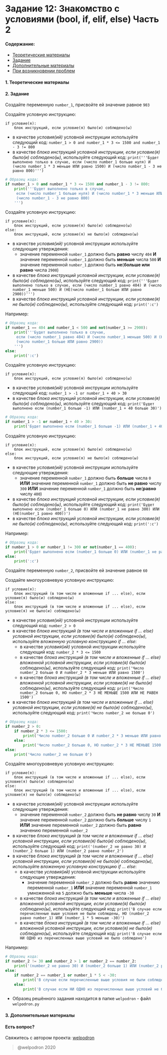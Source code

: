 # Задание 12: Знакомство с условиями (bool, if, elif, else) Часть 2

#### Содержание:

+ [Теоретические материалы](#)
+ [Задание](#)
+ [Дополнительные материалы](#)
+ [При возникновении проблем](#Issues)

#### <a name=""></a> 1. Теоретические материалы



#### <a name=""></a> 2. Задание

Создайте переменную `number_1`, присвойте ей значение равное `903`  

Создайте условную инструкцию: 

```
if условие(я):
    блок инструкций, если условие(я) было(и) соблюдено(ы)
```

* в качестве *условия(ий)* условной инструкции используйте следующий код: `number_1 > 0 and number_1 * 3 <= 1500 and number_1 - 3 != 800`
* в качестве *блока инструкций условной инструкции, если условие(я) было(и) соблюдено(ы)*, используйте следующий код: `print('''Будет выполнено только в случае, если (число number_1 больше нуля) И (число number_1 * 3 меньше ИЛИ равно 1500) И (число number_1 - 3 не равно 800)''')`

```python
# Образец кода: 
if number_1 > 0 and number_1 * 3 <= 1500 and number_1 - 3 != 800:
    print('''Будет выполнено только в случае,
     если (число number_1 больше нуля) И (число number_1 * 3 меньше ИЛИ равно 1500) И
     (число number_1 - 3 не равно 800)
    ''')
```

Создайте условную инструкцию: 

```
if условие(я):
    блок инструкций, если условие(я) было(и) соблюдено(ы)
else:
    блок инструкций, если условие(я) не было(и) соблюдено(ы)
```

* в качестве *условия(ий)* условной инструкции используйте следующие утверждения: 
    * значение переменной `number_1` должно быть **равно** числу `404` **И** значение переменной `number_1` должно быть **меньше** числа `500` **И** значение переменной `number_1` должно быть **не**(**больше или равно** числа `2900`) 
* в качестве *блока инструкций условной инструкции, если условие(я) было(и) соблюдено(ы)*, используйте следующий код: `print('''Будет выполнено только в случае, если (число number_1 равно 404) И (число number_1 меньше 500) И (НЕ(число number_1 больше ИЛИ равно 2900))''')`
* в качестве *блока инструкций условной инструкции, если условие(я) не было(и) соблюдено(ы)*, используйте следующий код: `print(':c')`

Например:

```python
# Образец кода: 
if number_1 == 404 and number_1 < 500 and not(number_1 >= 2900):
    print('''Будет выполнено только в случае,
     если (число number_1 равно 404) И (число number_1 меньше 500) И (НЕ
     (число number_1 больше ИЛИ равно 2900))
    ''')
else: 
    print(':c')
```

Создайте условную инструкцию: 

```
if условие(я):
    блок инструкций, если условие(я) было(и) соблюдено(ы)
```

* в качестве *условия(ий)* условной инструкции используйте следующий код: `number_1 > -1 or number_1 + 40 > 30`
* в качестве *блока инструкций условной инструкции, если условие(я) было(и) соблюдено(ы)*, используйте следующий код: `print('Будет выполнено если (number_1 больше -1) ИЛИ (number_1 + 40 больше 30)')`

```python
# Образец кода: 
if number_1 > -1 or number_1 + 40 > 30:
    print('Будет выполнено если (number_1 больше -1) ИЛИ (number_1 + 40 больше 30)')
```

Создайте условную инструкцию: 

```
if условие(я):
    блок инструкций, если условие(я) было(и) соблюдено(ы)
else:
    блок инструкций, если условие(я) не было(и) соблюдено(ы)
```

* в качестве *условия(ий)* условной инструкции используйте следующие утверждения: 
    * значение переменной `number_1` должно быть **больше** числа `0` **ИЛИ** значение переменной `number_1` должно быть **не равно** числу `300` **ИЛИ** значение переменной `number_1` должно быть **не**(**равно** числу `400`) 
* в качестве *блока инструкций условной инструкции, если условие(я) было(и) соблюдено(ы)*, используйте следующий код: `print('Будет выполнено если (number_1 больше 0) ИЛИ (number_1 не равно 300) ИЛИ (НЕ(number_1 равно 400))')`
* в качестве *блока инструкций условной инструкции, если условие(я) не было(и) соблюдено(ы)*, используйте следующий код: `print(':c')`

Например:

```python
# Образец кода: 
if number_1 > 0 or number_1 != 300 or not(number_1 == 400):
    print('Будет выполнено если (number_1 больше 0) ИЛИ (number_1 не равно 300) ИЛИ (НЕ(number_1 равно 400))')
else:
    print(':c')
```

Создайте переменную `number_2`, присвойте ей значение равное `60`

Создайте многоуровневую условную инструкцию: 

```
if условие(я):
    блок инструкций (в том числе и вложенные if ... else), если условие(я) было(и) соблюдено(ы)
else:
    блок инструкций (в том числе и вложенные if ... else), если условие(я) не было(и) соблюдено(ы)
```

* в качестве *условия(ий)* условной инструкции используйте следующий код: `number_2 > 0`
* в качестве *блока инструкций (в том числе и вложенные if ... else) условной инструкции, если условие(я) было(и) соблюдено(ы)*, используйте *вложенную условную конструкцию if ... else*:
    * в качестве *условия(ий)* условной инструкции используйте следующий код: `number_2 * 3 <= 1500`
    * в качестве *блока инструкций (в том числе и вложенные if ... else) вложенной условной инструкции, если условие(я) было(и) соблюдено(ы)*, используйте следующий код: `print('Число number_2 больше 0 И number_2 * 3 меньше ИЛИ равно 1500')`
    * в качестве *блока инструкций (в том числе и вложенные if ... else) вложенной условной инструкции, если условие(я) не было(и) соблюдено(ы)*, используйте следующий код: `print('Число number_2 больше 0, НО number_2 * 3 НЕ МЕНЬШЕ 1500 ИЛИ НЕ РАВЕН 1500')`  
* в качестве *блока инструкций (в том числе и вложенные if ... else) условной инструкции, если условие(я) не было(и) соблюдено(ы)*, используйте следующий код: `print('Число number_2 не больше 0')`

```python
# Образец кода: 
if number_2 > 0:
    if number_2 * 3 <= 1500:
        print('Число number_2 больше 0 И number_2 * 3 меньше ИЛИ равно 1500')
    else:
        print('Число number_2 больше 0, НО number_2 * 3 НЕ МЕНЬШЕ 1500 ИЛИ НЕ РАВЕН 1500')
else:
    print('Число number_2 не больше 0')
```

Создайте многоуровневую условную инструкцию: 

```
if условие(я):
    блок инструкций (в том числе и вложенные if ... else), если условие(я) было(и) соблюдено(ы)
else:
    блок инструкций (в том числе и вложенные if ... else), если условие(я) не было(и) соблюдено(ы)
```

* в качестве *условия(ий)* условной инструкции используйте следующие утверждения: 
    * значение переменной `number_2` должно быть **не равно** числу `30` **И** значение переменной `number_2` должно быть **больше** числу `1` **ИЛИ** значение переменной `number_2` должно быть **равно** значению переменной `number_2` 
* в качестве *блока инструкций (в том числе и вложенные if ... else) условной инструкции, если условие(я) было(и) соблюдено(ы)*, используйте следующий код: `print('(number_2 не равно 30) И (number_2 больше 1) ИЛИ (number_2 равно number_2')`
* в качестве *блока инструкций (в том числе и вложенные if ... else) условной инструкции, если условие(я) не было(и) соблюдено(ы)*, используйте *вложенную условную конструкцию if ... else*:
    * в качестве *условия(ий)* условной инструкции используйте следующие утверждения:
        * значение переменной `number_2` должно быть **равно** значению переменной `number_1` **ИЛИ** значение переменной `number_1` умноженной на `5` должно быть **меньше** числа `-30` 
    * в качестве *блока инструкций (в том числе и вложенные if ... else) вложенной условной инструкции, если условие(я) было(и) соблюдено(ы)*, используйте следующий код: `print('В случае если перечисленные выше условия не были соблюдены, НО (number_2 равно number_1) ИЛИ (number_1 * 5 меньше -30)')`
    * в качестве *блока инструкций (в том числе и вложенные if ... else) вложенной условной инструкции, если условие(я) не было(и) соблюдено(ы)*, используйте следующий код: `print('В случае если НИ ОДНО из перечисленных выше условий не было соблюдено')`  

Например:

```python
# Образец кода: 
if number_2 != 30 and number_2 > 1 or number_2 == number_2:
    print('(number_2 не равно 30) И (number_2 больше 1) ИЛИ (number_2 равно number_2')
else:
    if number_2 == number_1 or number_1 * 5 < -30:
        print('В случае если перечисленные выше условия не были соблюдены, НО (number_2 равно number_1) ИЛИ (number_1 * 5 меньше -30)')
    else:
        print('В случае если НИ ОДНО из перечисленных выше условий не было соблюдено')
```

* Образец решённого задания находится в папке `welpodron` - файл `welpodron.py`

#### <a name=""></a> 3. Дополнительные материалы



#### <a name="Issues"></a> Есть вопрос?

Свяжитесь с автором проекта: [welpodron](https://vk.com/welpodron)

> @welpodron 2020